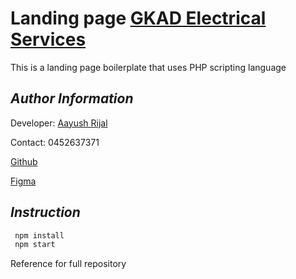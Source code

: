 # Landing page [GKAD Electrical Services](http://www.gkadelectrical.com.au/)

This is a landing page boilerplate that uses PHP scripting language

## _Author Information_

Developer: [Aayush Rijal](https://www.aayushrijal.net)

Contact: 0452637371

[Github](https://github.com/aayushrijal91/gkad_electrical_services)

[Figma](https://www.figma.com/file/7sFIT0l2XgG1WYcPeaIqRG/GKAD-Electrical-Services-Landing-Page?node-id=0%3A1&t=KqzAYdfTnmEh4jku-1)

## _Instruction_

```bash
 npm install
 npm start
 ```

Reference for full repository
